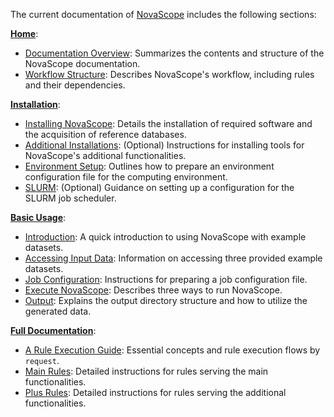 The current documentation of [NovaScope](../index.md) includes the following sections:

[**Home**](../index.md):

* [Documentation Overview](./documentation_overview.md): Summarizes the contents and structure of the NovaScope documentation.
* [Workflow Structure](./workflow_structure.md): Describes NovaScope's workflow, including rules and their dependencies.

[**Installation**](../installation/requirement.md):

* [Installing NovaScope](../installation/requirement.md): Details the installation of required software and the acquisition of reference databases.
* [Additional Installations](../installation/requirement_for_plus.md): (Optional) Instructions for installing tools for NovaScope's additional functionalities.
* [Environment Setup](../installation/env_setup.md): Outlines how to prepare an environment configuration file for the computing environment.
* [SLURM](../installation/slurm.md): (Optional) Guidance on setting up a configuration for the SLURM job scheduler.

[**Basic Usage**](../basic_usage/intro.md):

* [Introduction](../basic_usage/intro.md): A quick introduction to using NovaScope with example datasets.
* [Accessing Input Data](../basic_usage/access_data.md): Information on accessing three provided example datasets.
* [Job Configuration](../basic_usage/job_config.md): Instructions for preparing a job configuration file.
* [Execute NovaScope](../basic_usage/execute.md): Describes three ways to run NovaScope.
* [Output](../basic_usage/output.md): Explains the output directory structure and how to utilize the generated data.

[**Full Documentation**](../fulldoc/intro.md):

* [A Rule Execution Guide](../fulldoc/execution_guide/core_concepts.md): Essential concepts and rule execution flows by `request`.
* [Main Rules](../fulldoc/rules/fastq2sbcd.md): Detailed instructions for rules serving the main functionalities.
* [Plus Rules](../fulldoc/rules/historef.md): Detailed instructions for rules serving the additional functionalities.